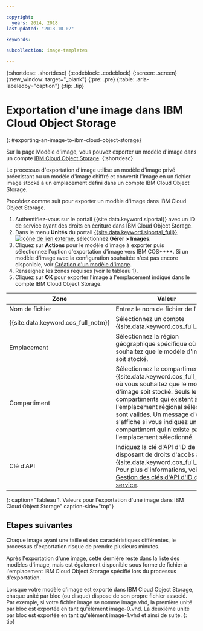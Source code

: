 ```yaml
---

copyright:
  years: 2014, 2018
lastupdated: "2018-10-02"

keywords:

subcollection: image-templates

---
```


{:shortdesc: .shortdesc}
{:codeblock: .codeblock}
{:screen: .screen}
{:new_window: target="_blank"}
{:pre: .pre}
{:table: .aria-labeledby="caption"}
{:tip: .tip}

# Exportation d'une image dans IBM Cloud Object Storage
{: #exporting-an-image-to-ibm-cloud-object-storage}

Sur la page Modèle d'image, vous pouvez exporter un modèle d'image dans un compte [IBM Cloud Object Storage](/docs/services/cloud-object-storage?topic=cloud-object-storage-about-ibm-cloud-object-storage).
{:shortdesc}

Le processus d'exportation d'image utilise un modèle d'image privé préexistant ou un modèle d'image chiffré et convertit l'image en
un fichier image stocké à un emplacement défini dans un compte IBM Cloud Object Storage.

Procédez comme suit pour exporter un modèle d'image dans IBM Cloud Object Storage.

1. Authentifiez-vous sur le portail {{site.data.keyword.slportal}} avec un ID de service ayant des droits en écriture dans IBM Cloud Object Storage.
2. Dans le menu **Unités** du portail [{{site.data.keyword.slportal_full}} ![Icône de lien externe](../../icons/launch-glyph.svg "Icône de lien externe")](https://control.softlayer.com/), sélectionnez **Gérer > Images**.
3. Cliquez sur **Actions** pour le modèle d'image à exporter puis sélectionnez l'option d'exportation d'image vers IBM COS****. Si un modèle d'image avec la configuration souhaitée n'est pas
encore disponible, voir [Création d'un modèle d'image](/docs/infrastructure/image-templates?topic=image-templates-creating-an-image-template).
4. Renseignez les zones requises (voir le tableau 1).
5. Cliquez sur **OK** pour exporter l'image à l'emplacement indiqué dans le compte IBM Cloud Object Storage.

| Zone | Valeur |
| ----- | ----- |
| Nom de fichier | Entrez le nom de fichier de l'image. |
| {{site.data.keyword.cos_full_notm}} | Sélectionnez un compte {{site.data.keyword.cos_full_notm}}. |
| Emplacement | Sélectionnez la région géographique spécifique où vous souhaitez que le modèle d'image soit stocké. |
| Compartiment | Sélectionnez le compartiment {{site.data.keyword.cos_full_notm}} où vous souhaitez que le modèle d'image soit stocké. Seuls les compartiments qui existent à l'emplacement régional sélectionné sont valides. Un message d'erreur s'affiche si vous indiquez un compartiment qui n'existe pas à l'emplacement sélectionné. |
| Clé d'API | Indiquez la clé d'API d'ID de service disposant de droits d'accès à {{site.data.keyword.cos_full_notm}}. Pour plus d'informations, voir [Gestion des clés d'API d'ID de service](/docs/iam?topic=iam-serviceidapikeys). |
{: caption="Tableau 1. Valeurs pour l'exportation d'une image dans IBM Cloud Object Storage" caption-side="top"}

## Etapes suivantes
Chaque image ayant une taille et des caractéristiques différentes, le processus d'exportation risque de prendre plusieurs minutes.

Après l'exportation d'une image, cette dernière reste dans la liste des modèles d'image, mais est également disponible sous forme de fichier à l'emplacement IBM Cloud Object Storage spécifié lors du processus d'exportation.

Lorsque votre modèle d'image est exporté dans IBM Cloud Object Storage, chaque unité par bloc (ou disque) dispose de son propre fichier associé. Par exemple, si votre fichier image se nomme image.vhd, la première unité par bloc est exportée en tant qu'élément image-0.vhd. La deuxième unité par bloc est exportée en tant qu'élément image-1.vhd et ainsi de suite.
{: tip}
